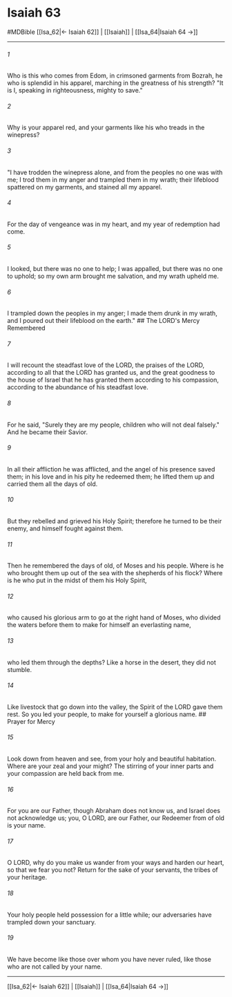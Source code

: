 # Isaiah 63
#MDBible
[[Isa_62|← Isaiah 62]] | [[Isaiah]] | [[Isa_64|Isaiah 64 →]]

***

###### 1 

Who is this who comes from Edom, in crimsoned garments from Bozrah, he who is splendid in his apparel, marching in the greatness of his strength? "It is I, speaking in righteousness, mighty to save." 

###### 2 

Why is your apparel red, and your garments like his who treads in the winepress? 

###### 3 

"I have trodden the winepress alone, and from the peoples no one was with me; I trod them in my anger and trampled them in my wrath; their lifeblood spattered on my garments, and stained all my apparel. 

###### 4 

For the day of vengeance was in my heart, and my year of redemption had come. 

###### 5 

I looked, but there was no one to help; I was appalled, but there was no one to uphold; so my own arm brought me salvation, and my wrath upheld me. 

###### 6 

I trampled down the peoples in my anger; I made them drunk in my wrath, and I poured out their lifeblood on the earth." ## The LORD's Mercy Remembered 

###### 7 

I will recount the steadfast love of the LORD, the praises of the LORD, according to all that the LORD has granted us, and the great goodness to the house of Israel that he has granted them according to his compassion, according to the abundance of his steadfast love. 

###### 8 

For he said, "Surely they are my people, children who will not deal falsely." And he became their Savior. 

###### 9 

In all their affliction he was afflicted, and the angel of his presence saved them; in his love and in his pity he redeemed them; he lifted them up and carried them all the days of old. 

###### 10 

But they rebelled and grieved his Holy Spirit; therefore he turned to be their enemy, and himself fought against them. 

###### 11 

Then he remembered the days of old, of Moses and his people. Where is he who brought them up out of the sea with the shepherds of his flock? Where is he who put in the midst of them his Holy Spirit, 

###### 12 

who caused his glorious arm to go at the right hand of Moses, who divided the waters before them to make for himself an everlasting name, 

###### 13 

who led them through the depths? Like a horse in the desert, they did not stumble. 

###### 14 

Like livestock that go down into the valley, the Spirit of the LORD gave them rest. So you led your people, to make for yourself a glorious name. ## Prayer for Mercy 

###### 15 

Look down from heaven and see, from your holy and beautiful habitation. Where are your zeal and your might? The stirring of your inner parts and your compassion are held back from me. 

###### 16 

For you are our Father, though Abraham does not know us, and Israel does not acknowledge us; you, O LORD, are our Father, our Redeemer from of old is your name. 

###### 17 

O LORD, why do you make us wander from your ways and harden our heart, so that we fear you not? Return for the sake of your servants, the tribes of your heritage. 

###### 18 

Your holy people held possession for a little while; our adversaries have trampled down your sanctuary. 

###### 19 

We have become like those over whom you have never ruled, like those who are not called by your name. 

***

[[Isa_62|← Isaiah 62]] | [[Isaiah]] | [[Isa_64|Isaiah 64 →]]
